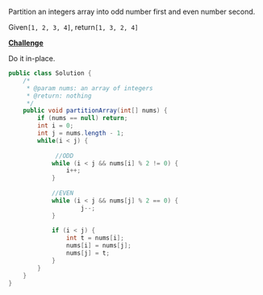 Partition an integers array into odd number first and even number second.

Given`[1, 2, 3, 4]`, return`[1, 3, 2, 4]`

[**Challenge**](http://www.lintcode.com/en/problem/partition-array-by-odd-and-even/#challenge)

Do it in-place.



```java
public class Solution {
    /*
     * @param nums: an array of integers
     * @return: nothing
     */
    public void partitionArray(int[] nums) {
        if (nums == null) return;
        int i = 0;
        int j = nums.length - 1;
        while(i < j) {
             
             //ODD
            while (i < j && nums[i] % 2 != 0) {
                i++;
            } 
            
            //EVEN
            while (i < j && nums[j] % 2 == 0) {
                    j--;
            }
            
            if (i < j) {
                int t = nums[i];
                nums[i] = nums[j];
                nums[j] = t;
            }
        }
    }
}
```



